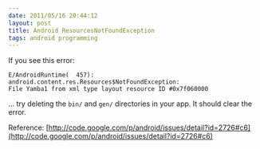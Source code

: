 ```yaml
---
date: 2011/05/16 20:44:12
layout: post
title: Android ResourcesNotFoundException
tags: android programming
---
```


If you see this error:

    E/AndroidRuntime(  457): android.content.res.Resources$NotFoundException:
    File Yamba1 from xml type layout resource ID #0x7f060000

... try deleting the `bin/` and `gen/` directories in your app. It should
clear the error.

Reference: [http://code.google.com/p/android/issues/detail?id=2726#c6](http://code.google.com/p/android/issues/detail?id=2726#c6)
